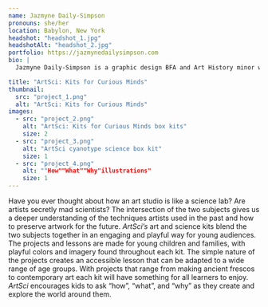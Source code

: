 ```yaml
---
name: Jazmyne Daily-Simpson
pronouns: she/her
location: Babylon, New York
headshot: "headshot_1.jpg"
headshotAlt: "headshot_2.jpg"
portfolio: https://jazmynedailysimpson.com
bio: |
  Jazmyne Daily-Simpson is a graphic design BFA and Art History minor with a passion for branding and print design. She loves adding hand drawn illustrations and techniques to her work and can usually be found in the labs scanning anything and everything. When she’s not designing, Jazmyne enjoys running, knitting, and visiting art museums. 

title: "ArtSci: Kits for Curious Minds"
thumbnail:
  src: "project_1.png"
  alt: "ArtSci: Kits for Curious Minds"
images:
  - src: "project_2.png"
    alt: "ArtSci: Kits for Curious Minds box kits"
    size: 2
  - src: "project_3.png"
    alt: "ArtSci cyanotype science box kit"
    size: 1
  - src: "project_4.png"
    alt: ""How""What""Why"illustrations"
    size: 1
---
```


Have you ever thought about how an art studio is like a science lab? Are artists secretly mad scientists? The intersection of the two subjects gives us a deeper understanding of the techniques artists used in the past and how to preserve artwork for the future. _ArtSci’s_ art and science kits blend the two subjects together in an engaging and playful way for young audiences. The projects and lessons are made for young children and families, with playful colors and imagery found throughout each kit. The simple nature of the projects creates an accessible lesson that can be adapted to a wide range of age groups. With projects that range from making ancient frescos to contemporary art each kit will have something for all learners to enjoy. _ArtSci_ encourages kids to ask “how”, “what”, and “why” as they create and explore the world around them.

